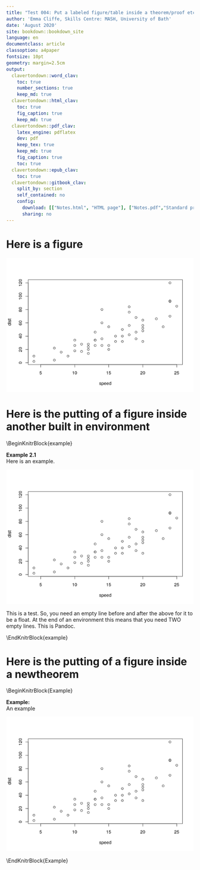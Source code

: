 ```yaml
---
title: "Test 004: Put a labeled figure/table inside a theorem/proof etc."
author: 'Emma Cliffe, Skills Centre: MASH, University of Bath'
date: 'August 2020'
site: bookdown::bookdown_site
language: en
documentclass: article
classoption: a4paper
fontsize: 10pt
geometry: margin=2.5cm
output:
  clavertondown::word_clav:
    toc: true
    number_sections: true
    keep_md: true
  clavertondown::html_clav:
    toc: true
    fig_caption: true
    keep_md: true
  clavertondown::pdf_clav:
    latex_engine: pdflatex
    dev: pdf
    keep_tex: true
    keep_md: true
    fig_caption: true
    toc: true
  clavertondown::epub_clav:
    toc: true
  clavertondown::gitbook_clav:
    split_by: section
    self_contained: no
    config:
      download: [["Notes.html", "HTML page"], ["Notes.pdf","Standard print PDF"], ["NotesClear.pdf","Clear print PDF"], ["NotesLarge.pdf","Large print PDF"], ["Notes.docx","Accessible Word document"], ["Notes.epub","Accessible EPub book" ]]
      sharing: no
---
```

# Here is a figure



![Figure 1.1: Something else to do with cars](Notes_files/figure-html/cars-plot-1.png)

# Here is the putting of a figure inside another built in environment

\BeginKnitrBlock{example}<div class="bookdown-example" custom-style="ExampleStyle" id="exm:unnamed-chunk-1"><span class="exm:unnamed-chunk-1" custom-style="NameStyle"><strong><span id="exm:unnamed-chunk-1"></span>Example 2.1  </strong></span><div>Here is an example.

![Figure 2.1: Something to do with cars](Notes_files/figure-html/cars-plot-1.png)

This is a test. So, you need an empty line before and after the above for it to be a float. At the end of an environment this means that you need TWO empty lines. This is Pandoc.
</div></div>\EndKnitrBlock{example}

# Here is the putting of a figure inside a newtheorem

\BeginKnitrBlock{Example}<div class="Example" custom-style="ExampleStyle" ><span class="Example" custom-style="NameStyle"><strong> Example: </strong></span><div>An example

![Figure 3.1: Something to do with cars](Notes_files/figure-html/cars-plot-1.png)

</div></div>\EndKnitrBlock{Example}


<!--chapter:end:index.Rmd-->

